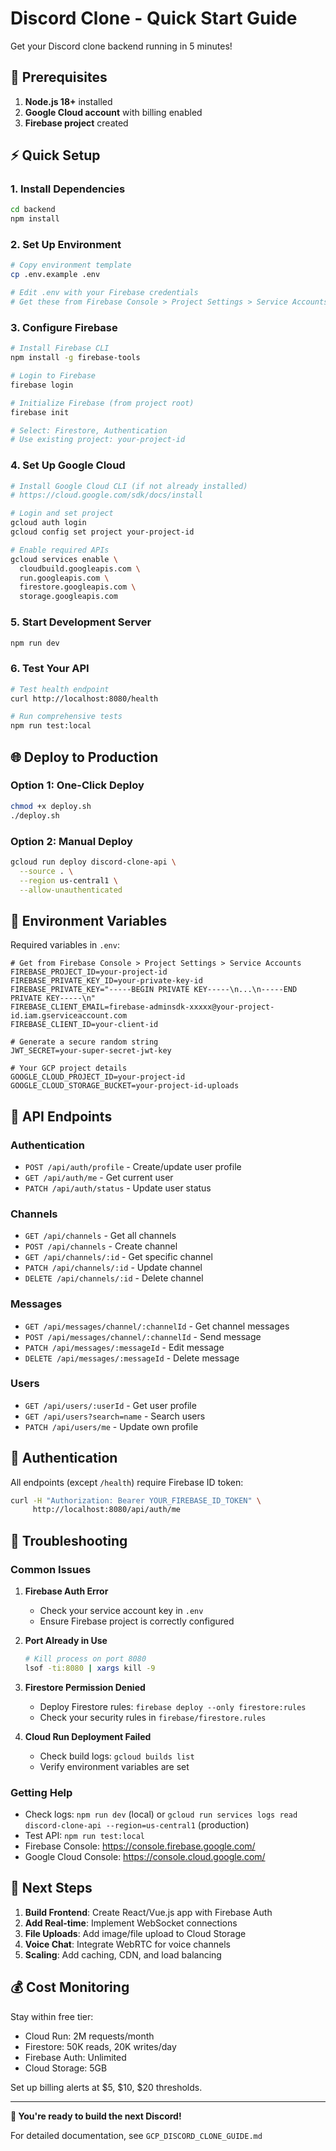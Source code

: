 # Discord Clone - Quick Start Guide

Get your Discord clone backend running in 5 minutes!

## 🚀 Prerequisites

1. **Node.js 18+** installed
2. **Google Cloud account** with billing enabled
3. **Firebase project** created

## ⚡ Quick Setup

### 1. Install Dependencies
```bash
cd backend
npm install
```

### 2. Set Up Environment
```bash
# Copy environment template
cp .env.example .env

# Edit .env with your Firebase credentials
# Get these from Firebase Console > Project Settings > Service Accounts
```

### 3. Configure Firebase
```bash
# Install Firebase CLI
npm install -g firebase-tools

# Login to Firebase
firebase login

# Initialize Firebase (from project root)
firebase init

# Select: Firestore, Authentication
# Use existing project: your-project-id
```

### 4. Set Up Google Cloud
```bash
# Install Google Cloud CLI (if not already installed)
# https://cloud.google.com/sdk/docs/install

# Login and set project
gcloud auth login
gcloud config set project your-project-id

# Enable required APIs
gcloud services enable \
  cloudbuild.googleapis.com \
  run.googleapis.com \
  firestore.googleapis.com \
  storage.googleapis.com
```

### 5. Start Development Server
```bash
npm run dev
```

### 6. Test Your API
```bash
# Test health endpoint
curl http://localhost:8080/health

# Run comprehensive tests
npm run test:local
```

## 🌐 Deploy to Production

### Option 1: One-Click Deploy
```bash
chmod +x deploy.sh
./deploy.sh
```

### Option 2: Manual Deploy
```bash
gcloud run deploy discord-clone-api \
  --source . \
  --region us-central1 \
  --allow-unauthenticated
```

## 🔧 Environment Variables

Required variables in `.env`:

```env
# Get from Firebase Console > Project Settings > Service Accounts
FIREBASE_PROJECT_ID=your-project-id
FIREBASE_PRIVATE_KEY_ID=your-private-key-id
FIREBASE_PRIVATE_KEY="-----BEGIN PRIVATE KEY-----\n...\n-----END PRIVATE KEY-----\n"
FIREBASE_CLIENT_EMAIL=firebase-adminsdk-xxxxx@your-project-id.iam.gserviceaccount.com
FIREBASE_CLIENT_ID=your-client-id

# Generate a secure random string
JWT_SECRET=your-super-secret-jwt-key

# Your GCP project details
GOOGLE_CLOUD_PROJECT_ID=your-project-id
GOOGLE_CLOUD_STORAGE_BUCKET=your-project-id-uploads
```

## 📱 API Endpoints

### Authentication
- `POST /api/auth/profile` - Create/update user profile
- `GET /api/auth/me` - Get current user
- `PATCH /api/auth/status` - Update user status

### Channels
- `GET /api/channels` - Get all channels
- `POST /api/channels` - Create channel
- `GET /api/channels/:id` - Get specific channel
- `PATCH /api/channels/:id` - Update channel
- `DELETE /api/channels/:id` - Delete channel

### Messages
- `GET /api/messages/channel/:channelId` - Get channel messages
- `POST /api/messages/channel/:channelId` - Send message
- `PATCH /api/messages/:messageId` - Edit message
- `DELETE /api/messages/:messageId` - Delete message

### Users
- `GET /api/users/:userId` - Get user profile
- `GET /api/users?search=name` - Search users
- `PATCH /api/users/me` - Update own profile

## 🔐 Authentication

All endpoints (except `/health`) require Firebase ID token:

```bash
curl -H "Authorization: Bearer YOUR_FIREBASE_ID_TOKEN" \
     http://localhost:8080/api/auth/me
```

## 🐛 Troubleshooting

### Common Issues

1. **Firebase Auth Error**
   - Check your service account key in `.env`
   - Ensure Firebase project is correctly configured

2. **Port Already in Use**
   ```bash
   # Kill process on port 8080
   lsof -ti:8080 | xargs kill -9
   ```

3. **Firestore Permission Denied**
   - Deploy Firestore rules: `firebase deploy --only firestore:rules`
   - Check your security rules in `firebase/firestore.rules`

4. **Cloud Run Deployment Failed**
   - Check build logs: `gcloud builds list`
   - Verify environment variables are set

### Getting Help

- Check logs: `npm run dev` (local) or `gcloud run services logs read discord-clone-api --region=us-central1` (production)
- Test API: `npm run test:local`
- Firebase Console: https://console.firebase.google.com/
- Google Cloud Console: https://console.cloud.google.com/

## 🎯 Next Steps

1. **Build Frontend**: Create React/Vue.js app with Firebase Auth
2. **Add Real-time**: Implement WebSocket connections
3. **File Uploads**: Add image/file upload to Cloud Storage
4. **Voice Chat**: Integrate WebRTC for voice channels
5. **Scaling**: Add caching, CDN, and load balancing

## 💰 Cost Monitoring

Stay within free tier:
- Cloud Run: 2M requests/month
- Firestore: 50K reads, 20K writes/day
- Firebase Auth: Unlimited
- Cloud Storage: 5GB

Set up billing alerts at $5, $10, $20 thresholds.

---

**🎉 You're ready to build the next Discord!**

For detailed documentation, see `GCP_DISCORD_CLONE_GUIDE.md`
